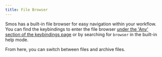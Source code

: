```yaml
---
title: File Browser
---
```


Smos has a built-in file browser for easy navigation within your workflow.
You can find the keybindings to enter the file browser [under the 'Any' section of the keybindings page](/smos/keybindings#Any) or by searching for `browser` in the built-in help mode.

From here, you can switch between files and archive files.

<asciinema-player
  src="/casts/browser.cast"
  autoplay="true"
  preloop="true"
  loop="true">
  </asciinema-player>

